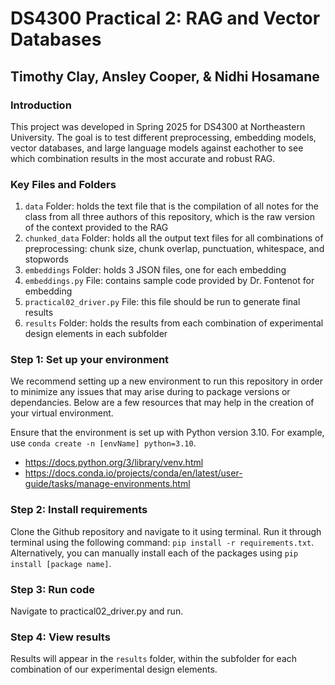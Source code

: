 # DS4300 Practical 2: RAG and Vector Databases
## Timothy Clay, Ansley Cooper, & Nidhi Hosamane

### Introduction
This project was developed in Spring 2025 for DS4300 at Northeastern University. The goal is to test different preprocessing, embedding models, vector databases, and large language models against eachother to see which combination results in the most accurate and robust RAG.

### Key Files and Folders
1. `data` Folder: holds the text file that is the compilation of all notes for the class from all three authors of this repository, which is the raw version of the context provided to the RAG
2. `chunked_data` Folder: holds all the output text files for all combinations of preprocessing: chunk size, chunk overlap, punctuation, whitespace, and stopwords
3. `embeddings` Folder: holds 3 JSON files, one for each embedding
4. `embeddings.py` File: contains sample code provided by Dr. Fontenot for embedding
5. `practical02_driver.py` File: this file should be run to generate final results 
6. `results` Folder: holds the results from each combination of experimental design elements in each subfolder

### Step 1: Set up your environment
We recommend setting up a new environment to run this repository in order to minimize any issues that may arise during to package versions or dependancies. Below are a few resources that may help in the creation of your virtual environment. 

Ensure that the environment is set up with Python version 3.10. For example, use `conda create -n [envName] python=3.10`.

- https://docs.python.org/3/library/venv.html
- https://docs.conda.io/projects/conda/en/latest/user-guide/tasks/manage-environments.html

### Step 2: Install requirements
Clone the Github repository and navigate to it using terminal. Run it through terminal using the following command: `pip install -r requirements.txt`. Alternatively, you can manually install each of the packages using `pip install [package name]`.

### Step 3: Run code
Navigate to practical02_driver.py and run.

### Step 4: View results
Results will appear in the `results` folder, within the subfolder for each combination of our experimental design elements.
